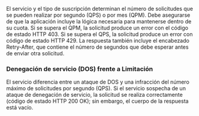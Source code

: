 El servicio y el tipo de suscripción determinan el número de solicitudes que se pueden realizar por segundo (QPS) o por mes (QPM). Debe asegurarse de que la aplicación incluye la lógica necesaria para mantenerse dentro de su cuota. Si se supera el QPM, la solicitud produce un error con el código de estado HTTP 403. Si se supera el QPS, la solicitud produce un error con código de estado HTTP 429. La respuesta también incluye el encabezado Retry-After, que contiene el número de segundos que debe esperar antes de enviar otra solicitud.  
  
### <a name="denial-of-service-dos-versus-throttling"></a>Denegación de servicio (DOS) frente a Limitación

El servicio diferencia entre un ataque de DOS y una infracción del número máximo de solicitudes por segundo (QPS). Si el servicio sospecha de un ataque de denegación de servicio, la solicitud se realiza correctamente (código de estado HTTP 200 OK); sin embargo, el cuerpo de la respuesta está vacío.